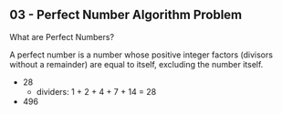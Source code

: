 ## 03 - Perfect Number Algorithm Problem ##
What are Perfect Numbers?

A perfect number is a number whose positive integer factors (divisors without a remainder) are equal to itself, excluding the number itself.

* 28
    * dividers: 1 + 2 + 4 + 7 + 14 = 28
* 496
